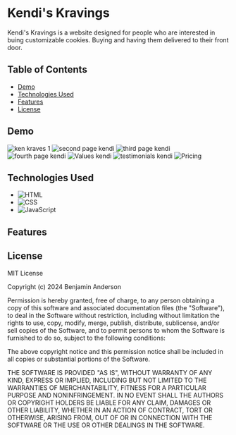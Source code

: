 # Kendi's Kravings

Kendi's Kravings is a website designed for people who are interested in buing customizable cookies. Buying and having them delivered to their front door. 

## Table of Contents

- [Demo](#demo)
- [Technologies Used](#technologies-used)
- [Features](#features)
- [License](#license)

## Demo

![ken kraves 1](https://github.com/Selvawen/Kendi-s-Kravings/assets/111338548/54ba4506-949c-48aa-8399-c5bcb3af9d6c)
![second page kendi](https://github.com/Selvawen/Kendi-s-Kravings/assets/111338548/a35c4874-6e09-41e5-8ec0-1f2ecc3adc55)
![third page kendi](https://github.com/Selvawen/Kendi-s-Kravings/assets/111338548/98f098a8-5f27-4642-b479-9200d7148ff4)
![fourth page kendi](https://github.com/Selvawen/Kendi-s-Kravings/assets/111338548/22a0175f-4372-4112-8278-c16b3264235b)
![Values kendi](https://github.com/Selvawen/Kendi-s-Kravings/assets/111338548/4e58081a-1582-4830-a271-8e6648cc6a93)
![testimonials kendi](https://github.com/Selvawen/Kendi-s-Kravings/assets/111338548/61455ef0-efc0-4c94-8f73-14bc49f9cb7a)
![Pricing](https://github.com/Selvawen/Kendi-s-Kravings/assets/111338548/bfee0e43-cb37-48f0-9e8b-62242f50910a)




## Technologies Used

- ![HTML](https://img.shields.io/badge/HTML-E34F26?logo=html5&logoColor=white&color=E34F26)
- ![CSS](https://img.shields.io/badge/CSS-1572B6?logo=css3&logoColor=white&color=1572B6)
- ![JavaScript](https://img.shields.io/badge/JavaScript-F7DF1E?logo=javascript&logoColor=white&color=F7DF1E)

## Features

## License

MIT License

Copyright (c) 2024 Benjamin Anderson

Permission is hereby granted, free of charge, to any person obtaining a copy
of this software and associated documentation files (the "Software"), to deal
in the Software without restriction, including without limitation the rights
to use, copy, modify, merge, publish, distribute, sublicense, and/or sell
copies of the Software, and to permit persons to whom the Software is
furnished to do so, subject to the following conditions:

The above copyright notice and this permission notice shall be included in all
copies or substantial portions of the Software.

THE SOFTWARE IS PROVIDED "AS IS", WITHOUT WARRANTY OF ANY KIND, EXPRESS OR
IMPLIED, INCLUDING BUT NOT LIMITED TO THE WARRANTIES OF MERCHANTABILITY,
FITNESS FOR A PARTICULAR PURPOSE AND NONINFRINGEMENT. IN NO EVENT SHALL THE
AUTHORS OR COPYRIGHT HOLDERS BE LIABLE FOR ANY CLAIM, DAMAGES OR OTHER
LIABILITY, WHETHER IN AN ACTION OF CONTRACT, TORT OR OTHERWISE, ARISING FROM,
OUT OF OR IN CONNECTION WITH THE SOFTWARE OR THE USE OR OTHER DEALINGS IN THE
SOFTWARE.
